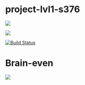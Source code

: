 # project-lvl1-s376

<a href="https://codeclimate.com/github/georg3103/project-lvl1-s376/maintainability"><img src="https://api.codeclimate.com/v1/badges/f716d178651457101329/maintainability" /></a>

<a href="https://codeclimate.com/github/georg3103/project-lvl1-s376/test_coverage"><img src="https://api.codeclimate.com/v1/badges/f716d178651457101329/test_coverage" /></a>

[![Build Status](https://travis-ci.org/georg3103/project-lvl1-s376.svg?branch=master)](https://travis-ci.org/georg3103/project-lvl1-s376)

# Brain-even
<a href="https://asciinema.org/a/dkn71XAVdPWMWgVlZGdYBvglm" target="_blank"><img src="https://asciinema.org/a/dkn71XAVdPWMWgVlZGdYBvglm.svg" /></a>

